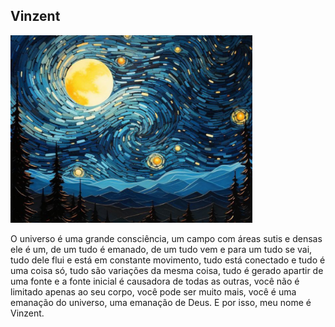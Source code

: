 ## Vinzent

<img src="banner.png" height="300" />

<p>
  O universo é uma grande consciência, um campo com áreas sutis e densas ele é um, de um tudo é emanado, de um tudo vem e para um tudo se vai, tudo dele flui e está em constante movimento, tudo está conectado e tudo é uma coisa só, tudo são variações da mesma coisa, tudo é gerado apartir de uma fonte e a fonte inicial é causadora de todas as outras, você não é limitado apenas ao seu corpo, você pode ser muito mais, você é uma emanação do universo, uma emanação de Deus. E por isso, meu nome é Vinzent.
</p>


